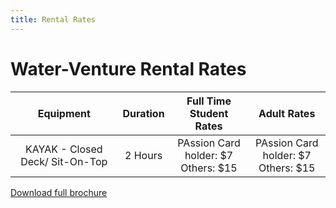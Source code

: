 ```yaml
---
title: Rental Rates
---
```


# Water-Venture Rental Rates

Equipment|Duration|Full Time Student Rates|Adult Rates
:---:|:---:|:---:|:---:
KAYAK - Closed Deck/ Sit-On-Top|2 Hours|<span align=left>PAssion Card holder: $7<br />Others: $15</span>|<span align=left>PAssion Card holder: $7<br />Others: $15</span>

[Download full brochure](https://www.pa.gov.sg/~/media/PA-Corp/Our_Programmes/WV/WaterVenture_Brochure.ashx)
